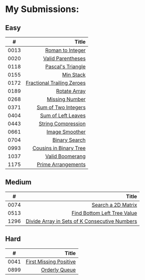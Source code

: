 # My Submissions:

## Easy
\#	| Title	
------	| ------:
 0013 |	[Roman to Integer][0013]
 0020 | [Valid Parentheses][0020]
 0118 |	[Pascal's Triangle][0118]
 0155 | [Min Stack][0155]
 0172 |	[Fractional Trailing Zeroes][0172]
 0189 |	[Rotate Array][0189]
 0268 |	[Missing Number][0268]
 0371 |	[Sum of Two Integers][0371]
 0404 |	[Sum of Left Leaves][0404]
 0443 |	[String Compression][0443]
 0661 |	[Image Smoother][0661]
 0704 |	[Binary Search][0704]
 0993 | [Cousins in Binary Tree][0993]
 1037 |	[Valid Boomerang][1037]
 1175 |	[Prime Arrangements][1175]

## Medium
\#	| Title	
------	| ------:
 0074 |	[Search a 2D Matrix][0074] 
 0513 |	[Find Bottom Left Tree Value][0513]
 1296 |	[Divide Array in Sets of K Consecutive Numbers][1296]

## Hard
\#	| Title	
------	| ------:
 0041 |	[First Missing Positive][0041] 
 0899 |	[Orderly Queue][0899]

[0013]: ./easy/13
[0020]: ./easy/20
[0118]: ./easy/118
[0155]: ./easy/155
[0172]: ./easy/172
[0189]: ./easy/189
[0268]: ./easy/268
[0371]: ./easy/371
[0404]: ./easy/404
[0443]: ./easy/443
[0661]: ./easy/661
[0704]: ./easy/704
[0993]: ./easy/993
[1037]: ./easy/1037
[1175]: ./easy/1175

[0074]: ./medium/74
[0513]: ./medium/513
[1296]: ./medium/1296

[0041]: ./hard/41
[0899]: ./hard/899
